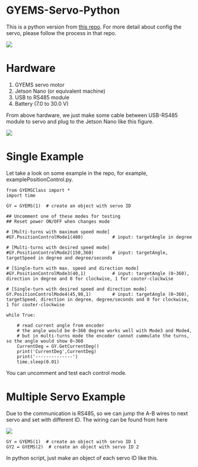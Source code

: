 # GYEMS-Servo-Python

This is a python version from [this repo](https://github.com/rasheeddo/GYEMS-Servo). For more detail about config the servo, please follow the process in that repo.

![](images/servo.png)

# Hardware
1. GYEMS servo motor
2. Jetson Nano (or equivalent machine)
3. USB to RS485 module
4. Battery (7.0 to 30.0 V)

From above hardware, we just make some cable between USB-RS485 module to servo and plug to the Jetson Nano like this figure.

![](images/wiring.PNG)

# Single Example

Let take a look on some example in the repo, for example, examplePositionControl.py.
```
from GYEMSClass import *
import time

GY = GYEMS(1)  # create an object with servo ID

## Uncomment one of these modes for testing
## Reset power ON/OFF when changes mode

# [Multi-turns with maximum speed mode]
#GY.PositionControlMode1(480)			# input: targetAngle in degree  

# [Multi-turns with desired speed mode]		
#GY.PositionControlMode2(150,360)		# input: targetAngle, targetSpeed in degree and degree/seconds 	

# [Single-turn with max. speed and direction mode]										
#GY.PositionControlMode3(40,1)			# input: targetAngle (0~360), direction in degree and 0 for clockwise, 1 for couter-clockwise	

# [Single-turn with desired speed and direction mode]	
GY.PositionControlMode4(45,90,1)		# input: targetAngle (0~360), targetSpeed, direction in degree, degree/seconds and 0 for clockwise, 1 for couter-clockwise

while True:

	# read current angle from encoder
	# the angle would be 0~360 degree works well with Mode3 and Mode4, 
	# but in multi-turns mode the encoder cannot cummulate the turns, so the angle would show 0~360
	CurrentDeg = GY.GetCurrentDeg()
	print('CurrentDeg',CurrentDeg)
	print('--------------')
	time.sleep(0.01)
```
You can uncomment and test each control mode. 
  
# Multiple Servo Example
Due to the communication is RS485, so we can jump the A-B wires to next servo and set with different ID. The wiring can be found from here

![](images/multipleservo.PNG)

```
GY = GYEMS(1)  # create an object with servo ID 1
GY2 = GYEMS(2)  # create an object with servo ID 2
```
In python script, just make an object of each servo ID like this.
  

